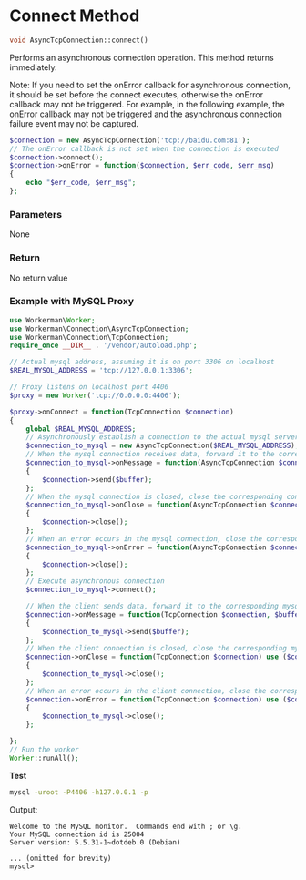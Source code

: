 # Connect Method
```php
void AsyncTcpConnection::connect()
```
Performs an asynchronous connection operation. This method returns immediately.

Note: If you need to set the onError callback for asynchronous connection, it should be set before the connect executes, otherwise the onError callback may not be triggered. For example, in the following example, the onError callback may not be triggered and the asynchronous connection failure event may not be captured.

```php
$connection = new AsyncTcpConnection('tcp://baidu.com:81');
// The onError callback is not set when the connection is executed
$connection->connect();
$connection->onError = function($connection, $err_code, $err_msg)
{
    echo "$err_code, $err_msg";
};
```

### Parameters
None

### Return
No return value

### Example with MySQL Proxy

```php
use Workerman\Worker;
use Workerman\Connection\AsyncTcpConnection;
use Workerman\Connection\TcpConnection;
require_once __DIR__ . '/vendor/autoload.php';

// Actual mysql address, assuming it is on port 3306 on localhost
$REAL_MYSQL_ADDRESS = 'tcp://127.0.0.1:3306';

// Proxy listens on localhost port 4406
$proxy = new Worker('tcp://0.0.0.0:4406');

$proxy->onConnect = function(TcpConnection $connection)
{
    global $REAL_MYSQL_ADDRESS;
    // Asynchronously establish a connection to the actual mysql server
    $connection_to_mysql = new AsyncTcpConnection($REAL_MYSQL_ADDRESS);
    // When the mysql connection receives data, forward it to the corresponding client connection
    $connection_to_mysql->onMessage = function(AsyncTcpConnection $connection_to_mysql, $buffer) use ($connection)
    {
        $connection->send($buffer);
    };
    // When the mysql connection is closed, close the corresponding connection to the client
    $connection_to_mysql->onClose = function(AsyncTcpConnection $connection_to_mysql) use ($connection)
    {
        $connection->close();
    };
    // When an error occurs in the mysql connection, close the corresponding connection to the client
    $connection_to_mysql->onError = function(AsyncTcpConnection $connection_to_mysql) use ($connection)
    {
        $connection->close();
    };
    // Execute asynchronous connection
    $connection_to_mysql->connect();

    // When the client sends data, forward it to the corresponding mysql connection
    $connection->onMessage = function(TcpConnection $connection, $buffer) use ($connection_to_mysql)
    {
        $connection_to_mysql->send($buffer);
    };
    // When the client connection is closed, close the corresponding mysql connection
    $connection->onClose = function(TcpConnection $connection) use ($connection_to_mysql)
    {
        $connection_to_mysql->close();
    };
    // When an error occurs in the client connection, close the corresponding mysql connection
    $connection->onError = function(TcpConnection $connection) use ($connection_to_mysql)
    {
        $connection_to_mysql->close();
    };

};
// Run the worker
Worker::runAll();
```

 **Test**

```sh
mysql -uroot -P4406 -h127.0.0.1 -p
```
Output:
```
Welcome to the MySQL monitor.  Commands end with ; or \g.
Your MySQL connection id is 25004
Server version: 5.5.31-1~dotdeb.0 (Debian)

... (omitted for brevity)
mysql>
```
